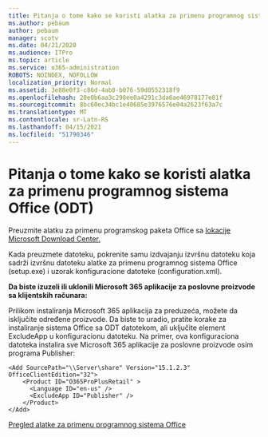 ```yaml
---
title: Pitanja o tome kako se koristi alatka za primenu programnog sistema Office (ODT)
ms.author: pebaum
author: pebaum
manager: scotv
ms.date: 04/21/2020
ms.audience: ITPro
ms.topic: article
ms.service: o365-administration
ROBOTS: NOINDEX, NOFOLLOW
localization_priority: Normal
ms.assetid: 3e88e0f3-c86d-4ab8-b076-59d0552318f9
ms.openlocfilehash: 20e0b6aa3c298ee0a4291c3da6ae46978177e81f
ms.sourcegitcommit: 8bc60ec34bc1e40685e3976576e04a2623f63a7c
ms.translationtype: MT
ms.contentlocale: sr-Latn-RS
ms.lasthandoff: 04/15/2021
ms.locfileid: "51790346"
---
```

# <a name="questions-about-how-to-use-the-office-deployment-tool-odt"></a>Pitanja o tome kako se koristi alatka za primenu programnog sistema Office (ODT)

Preuzmite alatku za primenu programskog paketa Office sa [lokacije Microsoft Download Center.](https://go.microsoft.com/fwlink/p/?LinkID=626065)
  
Kada preuzmete datoteku, pokrenite samu izdvajanju izvršnu datoteku koja sadrži izvršnu datoteku alatke za primenu programnog sistema Office (setup.exe) i uzorak konfiguracione datoteke (configuration.xml).
  
 **Da biste izuzeli ili uklonili Microsoft 365 aplikacije za poslovne proizvode sa klijentskih računara:**
  
Prilikom instaliranja Microsoft 365 aplikacija za preduzeća, možete da isključite određene proizvode. Da biste to uradio, pratite korake za instaliranje sistema Office sa ODT datotekom, ali uključite element ExcludeApp u konfiguracionu datoteku. Na primer, ova konfiguraciona datoteka instalira sve Microsoft 365 aplikacije za poslovne proizvode osim programa Publisher:
  
```
<Add SourcePath="\\Server\share" Version="15.1.2.3" OfficeClientEdition="32">
    <Product ID="O365ProPlusRetail" >
      <Language ID="en-us" />
      <ExcludeApp ID="Publisher" />
    </Product>
</Add>
```

[Pregled alatke za primenu programnog sistema Office](https://docs.microsoft.com/deployoffice/overview-office-deployment-tool)
  

